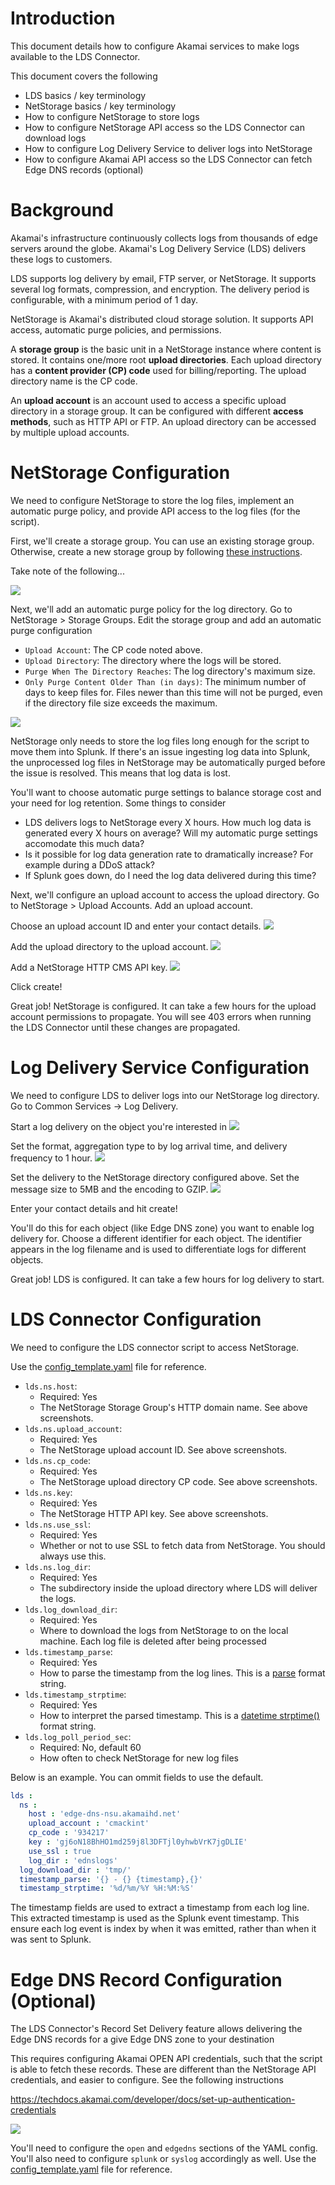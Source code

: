 # Introduction

This document details how to configure Akamai services to make logs available to the LDS Connector.

This document covers the following
- LDS basics / key terminology
- NetStorage basics / key terminology
- How to configure NetStorage to store logs
- How to configure NetStorage API access so the LDS Connector can download logs
- How to configure Log Delivery Service to deliver logs into NetStorage
- How to configure Akamai API access so the LDS Connector can fetch Edge DNS records (optional)


# Background

Akamai's infrastructure continuously collects logs from thousands of edge servers around the globe. Akamai's 
Log Delivery Service (LDS) delivers these logs to customers.

LDS supports log delivery by email, FTP server, or NetStorage. It supports several log formats, compression, and 
encryption. The delivery period is configurable, with a minimum period of 1 day. 

NetStorage is Akamai's distributed cloud storage solution. It supports API access, automatic purge policies, 
and permissions.

A **storage group** is the basic unit in a NetStorage instance where content is stored. It contains one/more root
**upload directories**. Each upload directory has a **content provider (CP) code** used for billing/reporting. The
upload directory name is the CP code.

An **upload account** is an account used to access a specific upload directory in a storage group. It can be configured
with different **access methods**, such as HTTP API or FTP. An upload directory can be accessed by multiple upload 
accounts.


# NetStorage Configuration

We need to configure NetStorage to store the log files, implement an automatic purge policy, and provide API access
to the log files (for the script). 

First, we'll create a storage group. You can use an existing storage group. Otherwise, create a new storage group 
by following [these instructions](https://techdocs.akamai.com/netstorage/docs/create-a-storage-group).

Take note of the following...

![](./images/ns_storage_group.jpg)

Next, we'll add an automatic purge policy for the log directory. Go to NetStorage > Storage Groups. Edit the storage 
group and add an automatic purge configuration
- `Upload Account`: The CP code noted above.
- `Upload Directory`: The directory where the logs will be stored.
- `Purge When The Directory Reaches`: The log directory's maximum size. 
- `Only Purge Content Older Than (in days)`: The minimum number of days to keep files for. Files newer than this 
    time will not be purged, even if the directory file size exceeds the maximum.

![](./images/ns_auto_purge.jpg)

NetStorage only needs to store the log files long enough for the script to move them into Splunk. If there's an issue 
ingesting log data into Splunk, the unprocessed log files in NetStorage may be automatically purged before the issue is 
resolved. This means that log data is lost. 

You'll want to choose automatic purge settings to balance storage cost and your need for log retention. Some things to 
consider
- LDS delivers logs to NetStorage every X hours. How much log data is generated every X hours on average? Will my
  automatic purge settings accomodate this much data?
- Is it possible for log data generation rate to dramatically increase? For example during a DDoS attack?
- If Splunk goes down, do I need the log data delivered during this time? 

Next, we'll configure an upload account to access the upload directory. Go to NetStorage > Upload Accounts. Add an
upload account. 

Choose an upload account ID and enter your contact details.
![](./images/ns_upload_1.jpg)

Add the upload directory to the upload account.
![](./images/ns_upload_2.jpg)

Add a NetStorage HTTP CMS API key.
![](./images/ns_upload_3.jpg)

Click create!

Great job! NetStorage is configured. It can take a few hours for the upload account permissions to propagate.
You will see 403 errors when running the LDS Connector until these changes are propagated.

# Log Delivery Service Configuration

We need to configure LDS to deliver logs into our NetStorage log directory. Go to 
Common Services -> Log Delivery.

Start a log delivery on the object you're interested in
![](./images/lds_start.jpg)

Set the format, aggregation type to by log arrival time, and delivery frequency to 1 hour.
![](./images/lds_1.jpg)

Set the delivery to the NetStorage directory configured above. Set the message size to 5MB and the encoding to GZIP.
![](./images/lds_2.jpg)

Enter your contact details and hit create!

You'll do this for each object (like Edge DNS zone) you want to enable log delivery for. Choose a different identifier
for each object. The identifier appears in the log filename and is used to differentiate logs for different objects.

Great job! LDS is configured. It can take a few hours for log delivery to start.

# LDS Connector Configuration

We need to configure the LDS connector script to access NetStorage.

Use the [config_template.yaml](../../config_template.yaml) file for reference.

- `lds.ns.host`:
  - Required: Yes
  - The NetStorage Storage Group's HTTP domain name. See above screenshots.
- `lds.ns.upload_account`:
  - Required: Yes
  - The NetStorage upload account ID. See above screenshots.
- `lds.ns.cp_code`:
  - Required: Yes
  - The NetStorage upload directory CP code. See above screenshots.
- `lds.ns.key`: 
  - Required: Yes
  - The NetStorage HTTP API key. See above screenshots.
- `lds.ns.use_ssl`:
  - Required: Yes
  - Whether or not to use SSL to fetch data from NetStorage. You should always use this.
- `lds.ns.log_dir`:
  - Required: Yes
  - The subdirectory inside the upload directory where LDS will deliver the logs.
- `lds.log_download_dir`:
  - Required: Yes
  - Where to download the logs from NetStorage to on the local machine. Each log file is deleted after being processed
- `lds.timestamp_parse`:
  - Required: Yes
  - How to parse the timestamp from the log lines. This is a [parse](https://pypi.org/project/parse/) format string.
- `lds.timestamp_strptime`:
  - Required: Yes
  - How to interpret the parsed timestamp. This is a [datetime strptime()](https://docs.python.org/3/library/datetime.html) format string.
- `lds.log_poll_period_sec`:
  - Required: No, default 60
  - How often to check NetStorage for new log files

Below is an example. You can ommit fields to use the default.
```yaml
lds : 
  ns : 
    host : 'edge-dns-nsu.akamaihd.net'
    upload_account : 'cmackint'
    cp_code : '934217'
    key : 'gj6oN18BhHO1md259j8l3DFTjl0yhwbVrK7jgDLIE'
    use_ssl : true 
    log_dir : 'ednslogs'
  log_download_dir : 'tmp/'
  timestamp_parse: '{} - {} {timestamp},{}'
  timestamp_strptime: '%d/%m/%Y %H:%M:%S'
```

The timestamp fields are used to extract a timestamp from each log line. This extracted timestamp is used as the Splunk
event timestamp. This ensure each log event is index by when it was emitted, rather than when it was sent to Splunk.


# Edge DNS Record Configuration (Optional)

The LDS Connector's Record Set Delivery feature allows delivering the Edge DNS records for a give Edge DNS zone to
your destination

This requires configuring Akamai OPEN API credentials, such that the script is able to fetch these records. 
These are different than the NetStorage API credentials, and easier to configure. See the following instructions

https://techdocs.akamai.com/developer/docs/set-up-authentication-credentials

![](./images/api_cred.jpg)

You'll need to configure the `open` and `edgedns` sections of the YAML config.
You'll also need to configure `splunk` or `syslog` accordingly as well.
Use the [config_template.yaml](../../config_template.yaml) file for reference.
